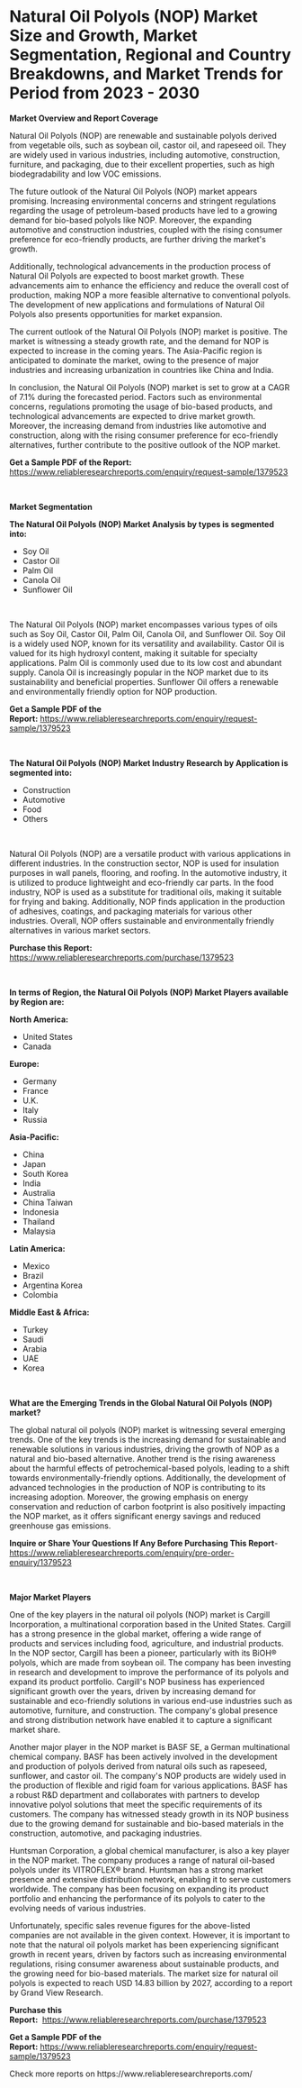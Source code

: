 <p><h1>Natural Oil Polyols (NOP) Market Size and Growth, Market Segmentation, Regional and Country Breakdowns, and Market Trends for Period from 2023 -  2030</h1></p><p><strong>Market Overview and Report Coverage</strong></p>
<p><p>Natural Oil Polyols (NOP) are renewable and sustainable polyols derived from vegetable oils, such as soybean oil, castor oil, and rapeseed oil. They are widely used in various industries, including automotive, construction, furniture, and packaging, due to their excellent properties, such as high biodegradability and low VOC emissions.</p><p>The future outlook of the Natural Oil Polyols (NOP) market appears promising. Increasing environmental concerns and stringent regulations regarding the usage of petroleum-based products have led to a growing demand for bio-based polyols like NOP. Moreover, the expanding automotive and construction industries, coupled with the rising consumer preference for eco-friendly products, are further driving the market's growth.</p><p>Additionally, technological advancements in the production process of Natural Oil Polyols are expected to boost market growth. These advancements aim to enhance the efficiency and reduce the overall cost of production, making NOP a more feasible alternative to conventional polyols. The development of new applications and formulations of Natural Oil Polyols also presents opportunities for market expansion.</p><p>The current outlook of the Natural Oil Polyols (NOP) market is positive. The market is witnessing a steady growth rate, and the demand for NOP is expected to increase in the coming years. The Asia-Pacific region is anticipated to dominate the market, owing to the presence of major industries and increasing urbanization in countries like China and India.</p><p>In conclusion, the Natural Oil Polyols (NOP) market is set to grow at a CAGR of 7.1% during the forecasted period. Factors such as environmental concerns, regulations promoting the usage of bio-based products, and technological advancements are expected to drive market growth. Moreover, the increasing demand from industries like automotive and construction, along with the rising consumer preference for eco-friendly alternatives, further contribute to the positive outlook of the NOP market.</p></p>
<p><strong>Get a Sample PDF of the Report:</strong> <a href="https://www.reliableresearchreports.com/enquiry/request-sample/1379523">https://www.reliableresearchreports.com/enquiry/request-sample/1379523</a></p>
<p>&nbsp;</p>
<p><strong>Market Segmentation</strong></p>
<p><strong>The Natural Oil Polyols (NOP) Market Analysis by types is segmented into:</strong></p>
<p><ul><li>Soy Oil</li><li>Castor Oil</li><li>Palm Oil</li><li>Canola Oil</li><li>Sunflower Oil</li></ul></p>
<p>&nbsp;</p>
<p><p>The Natural Oil Polyols (NOP) market encompasses various types of oils such as Soy Oil, Castor Oil, Palm Oil, Canola Oil, and Sunflower Oil. Soy Oil is a widely used NOP, known for its versatility and availability. Castor Oil is valued for its high hydroxyl content, making it suitable for specialty applications. Palm Oil is commonly used due to its low cost and abundant supply. Canola Oil is increasingly popular in the NOP market due to its sustainability and beneficial properties. Sunflower Oil offers a renewable and environmentally friendly option for NOP production.</p></p>
<p><strong>Get a Sample PDF of the Report:</strong>&nbsp;<a href="https://www.reliableresearchreports.com/enquiry/request-sample/1379523">https://www.reliableresearchreports.com/enquiry/request-sample/1379523</a></p>
<p>&nbsp;</p>
<p><strong>The Natural Oil Polyols (NOP) Market Industry Research by Application is segmented into:</strong></p>
<p><ul><li>Construction</li><li>Automotive</li><li>Food</li><li>Others</li></ul></p>
<p>&nbsp;</p>
<p><p>Natural Oil Polyols (NOP) are a versatile product with various applications in different industries. In the construction sector, NOP is used for insulation purposes in wall panels, flooring, and roofing. In the automotive industry, it is utilized to produce lightweight and eco-friendly car parts. In the food industry, NOP is used as a substitute for traditional oils, making it suitable for frying and baking. Additionally, NOP finds application in the production of adhesives, coatings, and packaging materials for various other industries. Overall, NOP offers sustainable and environmentally friendly alternatives in various market sectors.</p></p>
<p><strong>Purchase this Report:</strong>&nbsp; <a href="https://www.reliableresearchreports.com/purchase/1379523">https://www.reliableresearchreports.com/purchase/1379523</a></p>
<p>&nbsp;</p>
<p><strong>In terms of Region, the Natural Oil Polyols (NOP) Market Players available by Region are:</strong></p>
<p>
    <p> <strong> North America: </strong>
        <ul>
            <li>United States</li>
            <li>Canada</li>
        </ul>
        </p> 
    <p> <strong> Europe: </strong>
        <ul>
            <li>Germany</li>
            <li>France</li>
            <li>U.K.</li>
            <li>Italy</li>
            <li>Russia</li>
        </ul>
        </p> 
    <p> <strong> Asia-Pacific: </strong>
        <ul>
            <li>China</li>
            <li>Japan</li>
            <li>South Korea</li>
            <li>India</li>
            <li>Australia</li>
            <li>China Taiwan</li>
            <li>Indonesia</li>
            <li>Thailand</li>
            <li>Malaysia</li>
        </ul>
        </p> 
    <p> <strong> Latin America: </strong>
        <ul>
            <li>Mexico</li>
            <li>Brazil</li>
            <li>Argentina Korea</li>
            <li>Colombia</li>
        </ul>
        </p> 
    <p> <strong> Middle East & Africa: </strong>
        <ul>
            <li>Turkey</li>
            <li>Saudi</li>
            <li>Arabia</li>
            <li>UAE</li>
            <li>Korea</li>
        </ul>
    </p>
    </p>
<p>&nbsp;</p>
<p><strong>What are the Emerging Trends in the Global Natural Oil Polyols (NOP) market?</strong></p>
<p><p>The global natural oil polyols (NOP) market is witnessing several emerging trends. One of the key trends is the increasing demand for sustainable and renewable solutions in various industries, driving the growth of NOP as a natural and bio-based alternative. Another trend is the rising awareness about the harmful effects of petrochemical-based polyols, leading to a shift towards environmentally-friendly options. Additionally, the development of advanced technologies in the production of NOP is contributing to its increasing adoption. Moreover, the growing emphasis on energy conservation and reduction of carbon footprint is also positively impacting the NOP market, as it offers significant energy savings and reduced greenhouse gas emissions.</p></p>
<p><strong>Inquire or Share Your Questions If Any Before Purchasing This Report</strong>- <a href="https://www.reliableresearchreports.com/enquiry/pre-order-enquiry/1379523">https://www.reliableresearchreports.com/enquiry/pre-order-enquiry/1379523</a></p>
<p>&nbsp;</p>
<p><strong>Major Market Players</strong></p>
<p><p>One of the key players in the natural oil polyols (NOP) market is Cargill Incorporation, a multinational corporation based in the United States. Cargill has a strong presence in the global market, offering a wide range of products and services including food, agriculture, and industrial products. In the NOP sector, Cargill has been a pioneer, particularly with its BiOH® polyols, which are made from soybean oil. The company has been investing in research and development to improve the performance of its polyols and expand its product portfolio. Cargill's NOP business has experienced significant growth over the years, driven by increasing demand for sustainable and eco-friendly solutions in various end-use industries such as automotive, furniture, and construction. The company's global presence and strong distribution network have enabled it to capture a significant market share.</p><p>Another major player in the NOP market is BASF SE, a German multinational chemical company. BASF has been actively involved in the development and production of polyols derived from natural oils such as rapeseed, sunflower, and castor oil. The company's NOP products are widely used in the production of flexible and rigid foam for various applications. BASF has a robust R&D department and collaborates with partners to develop innovative polyol solutions that meet the specific requirements of its customers. The company has witnessed steady growth in its NOP business due to the growing demand for sustainable and bio-based materials in the construction, automotive, and packaging industries. </p><p>Huntsman Corporation, a global chemical manufacturer, is also a key player in the NOP market. The company produces a range of natural oil-based polyols under its VITROFLEX® brand. Huntsman has a strong market presence and extensive distribution network, enabling it to serve customers worldwide. The company has been focusing on expanding its product portfolio and enhancing the performance of its polyols to cater to the evolving needs of various industries. </p><p>Unfortunately, specific sales revenue figures for the above-listed companies are not available in the given context. However, it is important to note that the natural oil polyols market has been experiencing significant growth in recent years, driven by factors such as increasing environmental regulations, rising consumer awareness about sustainable products, and the growing need for bio-based materials. The market size for natural oil polyols is expected to reach USD 14.83 billion by 2027, according to a report by Grand View Research.</p></p>
<p><strong>Purchase this Report:</strong>&nbsp;&nbsp;<a href="https://www.reliableresearchreports.com/purchase/1379523">https://www.reliableresearchreports.com/purchase/1379523</a></p>
<p></p>
<p><strong>Get a Sample PDF of the Report:</strong>&nbsp;<a href="https://www.reliableresearchreports.com/enquiry/request-sample/1379523">https://www.reliableresearchreports.com/enquiry/request-sample/1379523</a></p>
<p>Check more reports on https://www.reliableresearchreports.com/</p>